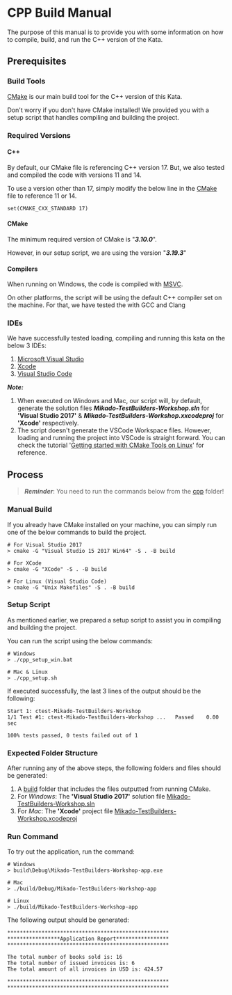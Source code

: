 # CPP Build Manual

The purpose of  this manual is to provide you with some information on how to compile, build, and run the C++ version of the Kata. 

## Prerequisites 

### Build Tools 

[CMake](https://cmake.org/) is our main build tool for the C++ version of this Kata.

Don't worry if you don't have CMake installed! 
We provided you with a setup script that handles compiling and building the project. 
 
### Required Versions 

#### C++ 

By default, our CMake file is referencing C++ version 17. But, we also tested and 
compiled the code with versions 11 and 14. 

To use a version other than 17, simply modify the below line in the [CMake](./CMakeLists.txt)
file to reference 11 or 14.  

```shell
set(CMAKE_CXX_STANDARD 17)
```

#### CMake
The minimum required version of CMake is "***3.10.0***". 

However, in our setup script, we are using the version "***3.19.3***"

#### Compilers 

When running on Windows, the code is compiled with [MSVC](https://docs.microsoft.com/en-us/cpp/build/reference/compiling-a-c-cpp-program?view=msvc-160). 

On other platforms, the script will be using the default C++ compiler set on the machine. 
For that, we have tested the with GCC and Clang

### IDEs 
We have successfully tested loading, compiling and running this kata on the below 3 IDEs: 
1. [Microsoft Visual Studio](https://visualstudio.microsoft.com/)
1. [Xcode](https://developer.apple.com/xcode/)
1. [Visual Studio Code](https://code.visualstudio.com/)

***Note:*** 

1. When executed on Windows and Mac, our script will, by default, generate the solution files ***Mikado-TestBuilders-Workshop.sln*** for **'Visual Studio 2017'** & ***Mikado-TestBuilders-Workshop.xxcodeproj*** for **'Xcode'** respectively. 
1. The script doesn't generate the VSCode Workspace files. However, loading and running the project into VSCode is straight forward. You can check the tutorial '[Getting started with CMake Tools on Linux](https://code.visualstudio.com/docs/cpp/cmake-linux#:~:text=ready%20to%20build.-,Open%20the%20Command%20Palette%20(Ctrl%2BShift%2BP)%20and,CMake%20Tools%20builds%20all%20targets.)' for reference. 

## Process 

> ***Reminder***:  You need to run the commands below from the [cpp](.) folder!

### Manual Build  

If you already have CMake installed on your machine, you can simply run one of the below commands to build the project. 

```shell
# For Visual Studio 2017 
> cmake -G "Visual Studio 15 2017 Win64" -S . -B build

# For XCode  
> cmake -G "XCode" -S . -B build

# For Linux (Visual Studio Code)
> cmake -G "Unix Makefiles" -S . -B build
```

### Setup Script 

As mentioned earlier, we prepared a setup script to assist you in compiling and building the project. 

You can run the script using the below commands: 

```shell
# Windows
> ./cpp_setup_win.bat

# Mac & Linux 
> ./cpp_setup.sh
```

If executed successfully, the last 3 lines of the output should be the following: 

```shell
Start 1: ctest-Mikado-TestBuilders-Workshop
1/1 Test #1: ctest-Mikado-TestBuilders-Workshop ...   Passed    0.00 sec

100% tests passed, 0 tests failed out of 1
```

### Expected Folder Structure

After running any of the above steps, the following folders and files should be generated:
1. A [build](./build) folder that includes the files outputted from running CMake.
1. For *Windows*: The **'Visual Studio 2017'** solution file [Mikado-TestBuilders-Workshop.sln](./build/Mikado-TestBuilders-Workshop.sln)
1. For *Mac*: The **'Xcode'** project file [Mikado-TestBuilders-Workshop.xcodeproj](./build/Mikado-TestBuilders-Workshop.xcodeproj)

### Run Command

To try out the application, run the command:

```shell
# Windows
> build\Debug\Mikado-TestBuilders-Workshop-app.exe

# Mac
> ./build/Debug/Mikado-TestBuilders-Workshop-app

# Linux 
> ./build/Mikado-TestBuilders-Workshop-app
```

The following output should be generated:

```shell
****************************************************
*****************Application Report*****************
****************************************************

The total number of books sold is: 16
The total number of issued invoices is: 6
The total amount of all invoices in USD is: 424.57

****************************************************
****************************************************
```
